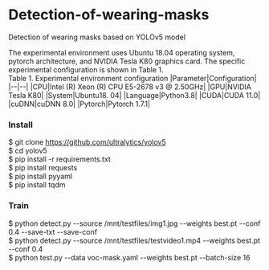 # Detection-of-wearing-masks
Detection of wearing masks based on YOLOv5 model

The experimental environment uses Ubuntu 18.04 operating system, pytorch architecture, and NVIDIA Tesla K80 graphics card. The specific experimental configuration is shown in Table 1.  
Table 1. Experimental environment configuration
|Parameter|Configuration|
|--|--|
|CPU|Intel (R) Xeon (R) CPU E5-2678 v3 @ 2.50GHz|
|GPU|NVIDIA Tesla K80|
|System|Ubuntu18. 04|
|Language|Python3.8|
|CUDA|CUDA 11.0|
|cuDNN|cuDNN 8.0|
|Pytorch|Pytorch 1.7.1|

### Install
$ git clone https://github.com/ultralytics/yolov5  
$ cd yolov5  
$ pip install -r requirements.txt  
$ pip install requests  
$ pip install pyyaml  
$ pip install tqdm  

### Train
$ python detect.py --source /mnt/testfiles/img1.jpg --weights best.pt --conf 0.4 --save-txt --save-conf  
$ python detect.py --source /mnt/testfiles/testvideo1.mp4 --weights best.pt --conf 0.4  
$ python test.py --data voc-mask.yaml --weights best.pt --batch-size 16  

